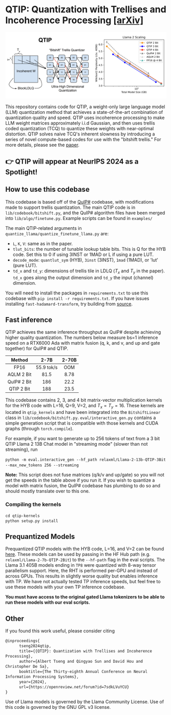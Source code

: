 # QTIP: Quantization with Trellises and Incoherence Processing [[arXiv]](https://arxiv.org/abs/2406.11235)

<img src="assets/qtip_overview.png" width="800">

This repository contains code for QTIP, a weight-only large language model (LLM) quantization method that achieves a state-of-the-art combination of quantization quality and speed.
QTIP uses incoherence processing to make LLM weight matrices approximately i.i.d Gaussian, and then uses trellis coded quantization (TCQ) to quantize these weights with near-optimal distortion.
QTIP solves naive TCQ's inherent slowness by introducing a series of novel compute-based codes for use with the "bitshift trellis."
For more details, please see the [paper](https://arxiv.org/abs/2406.11235).

## 👉 QTIP will appear at NeurIPS 2024 as a Spotlight!

## How to use this codebase

This codebase is based off of the [QuIP#](https://github.com/Cornell-RelaxML/quip-sharp) codebase, with modifications made to support trellis quantization.
The main QTIP code is in `lib/codebook/bitshift.py`, and the QuIP# algorithm files have been merged into `lib/algo/finetune.py`.
Example scripts can be found in `examples/`

The main QTIP-related arguments in `quantize_llama/quantize_finetune_llama.py` are:
- `L`, `K`, `V`: same as in the paper.
- `tlut_bits`: the number of tunable lookup table bits. This is Q for the HYB code. Set this to 0 if using 3INST or 1MAD or L if using a pure LUT.
- `decode_mode`: `quantlut_sym` (HYB), `3inst` (3INST), `1mad` (1MAD), or 'lut' (pure LUT).
- `td_x` and `td_y`: dimensions of trellis tile in LDLQ ($T_x$ and $T_y$ in the paper). `td_x` goes along the output dimension and `td_y` the input (channel) dimension.

You will need to install the packages in `requirements.txt` to use this codebase with `pip install -r requirements.txt`. If you have issues installing `fast-hadamard-transform`, try building from [source](https://github.com/Dao-AILab/fast-hadamard-transform). 

## Fast inference

QTIP achieves the same inference throughput as QuIP# despite achieving higher quality quantization.
The numbers below measure bs=1 inference speed on a RTX6000 Ada with matrix fusion (q, k, and v, and up and gate together) for QuIP# and QTIP.

|    Method   |    2-7B    | 2-70B |
|:-----------:|:----------:|:-----:|
|     FP16    | 55.9 tok/s |  OOM  |
|  AQLM 2 Bit |    81.5    |  8.78 |
| QuIP# 2 Bit |     186    |  22.2 |
|  QTIP 2 Bit |     188    |  23.5 |

This codebase contains 2, 3, and 4 bit matrix-vector multiplication kernels for the HYB code with L=16, Q=9, V=2, and $T_x = T_y = 16$.
These kernels are located in `qtip_kernels` and have been integrated into the `BitshiftLinear` class in `lib/codebook/bitshift.py`.
`eval/interactive_gen.py` contains a simple generation script that is compatible with those kernels and CUDA graphs (through `torch.compile`).

For example, if you want to generate up to 256 tokens of text from a 3 bit QTIP Llama 2 13B Chat model in "streaming mode" (slower than not streaming), run

`python -m eval.interactive_gen --hf_path relaxml/Llama-2-13b-QTIP-3Bit --max_new_tokens 256 --streaming`

**Note:** This script does not fuse matrices (q/k/v and up/gate) so you will not get the speeds in the table above if you run it.
If you wish to quantize a model with matrix fusion, the QuIP# codebase has plumbing to do so and should mostly translate over to this one.


### Compiling the kernels

```
cd qtip-kernels
python setup.py install
```

## Prequantized Models

Prequantized QTIP models with the HYB code, L=16, and V=2 can be found [here](https://huggingface.co/collections/relaxml/qtip-quantized-models-66fa253ad3186746f4b62803). These models can be used by passing in the HF Hub path (e.g. `relaxml/Llama-2-7b-QTIP-2Bit`) to the `--hf-path` flag in the eval scripts. The Llama 3.1 405B models ending in `TP8` were quantized with 8-way tensor parallelism support. Here, the RHT is performed per-GPU and instead of across GPUs. This results in slightly worse quality but enables inference with TP. We have not actually tested TP inference speeds, but feel free to use these models with your own TP inference codebase.

**You must have access to the original gated Llama tokenizers to be able to run these models with our eval scripts.** 

## Other

If you found this work useful, please consider citing
```
@inproceedings{
      tseng2024qtip,
      title={{QTIP}: Quantization with Trellises and Incoherence Processing},
      author={Albert Tseng and Qingyao Sun and David Hou and Christopher De Sa},
      booktitle={The Thirty-eighth Annual Conference on Neural Information Processing Systems},
      year={2024},
      url={https://openreview.net/forum?id=7sdkLVuYCU}
}
```

Use of Llama models is governed by the Llama Community License. Use of this code is governed by the GNU GPL v3 license.
